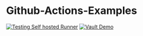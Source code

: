 # Github-Actions-Examples
[![Testing Self hosted Runner](https://github.com/mohanprasanth999/Github-Actions-Examples/actions/workflows/self-hosted-example.yml/badge.svg)](https://github.com/mohanprasanth999/Github-Actions-Examples/actions/workflows/self-hosted-example.yml)
[![Vault Demo](https://github.com/mohanprasanth999/Github-Actions-Examples/actions/workflows/vault-demo.yaml/badge.svg)](https://github.com/mohanprasanth999/Github-Actions-Examples/actions/workflows/vault-demo.yaml)
